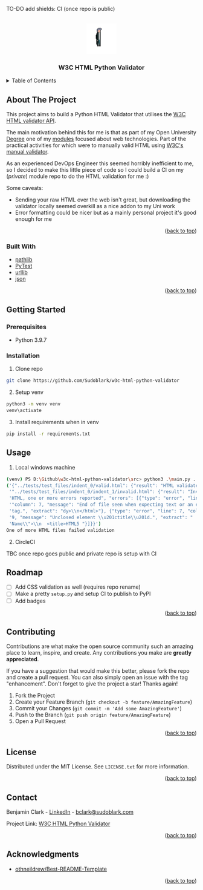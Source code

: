 <div id="top"></div>

<!-- PROJECT SHIELDS -->
TO-DO add shields: 
CI (once repo is public)



<!-- PROJECT LOGO -->
<br />
<div align="center">
  <a href="https://github.com/Sudoblark/w3c-html-python-validator">
    <img src="images/Idle_02.png" alt="Logo" width="80" height="80">
  </a>

  <h3 align="center">W3C HTML Python Validator</h3>
</div>



<!-- TABLE OF CONTENTS -->
<details>
  <summary>Table of Contents</summary>
  <ol>
    <li>
      <a href="#about-the-project">About The Project</a>
      <ul>
        <li><a href="#built-with">Built With</a></li>
      </ul>
    </li>
    <li>
      <a href="#getting-started">Getting Started</a>
      <ul>
        <li><a href="#prerequisites">Prerequisites</a></li>
        <li><a href="#installation">Installation</a></li>
      </ul>
    </li>
    <li><a href="#usage">Usage</a></li>
    <li><a href="#roadmap">Roadmap</a></li>
    <li><a href="#contributing">Contributing</a></li>
    <li><a href="#license">License</a></li>
    <li><a href="#contact">Contact</a></li>
    <li><a href="#acknowledgments">Acknowledgments</a></li>
  </ol>
</details>



<!-- ABOUT THE PROJECT -->
## About The Project

This project aims to build a Python HTML Validator that utilises the [W3C HTML validator API](https://github.com/validator/validator/wiki/Service-%C2%BB-Input-%C2%BB-POST-body).

The main motivation behind this for me is that as part of my Open University [Degree](https://www.open.ac.uk/courses/computing-it/degrees/bsc-computing-it-software-q62-soft) one of my [modules](https://www.open.ac.uk/courses/qualifications/details/tt284?orig=q62-soft&setAcc=true) focused about web technologies. Part of the practical activities for which were to manually valid HTML using [W3C's manual validator](https://validator.w3.org/).

As an experienced DevOps Engineer this seemed horribly inefficient to me, so I decided to make this little piece of code so I could build a CI on my (_private_) module repo to do the HTML validation for me :)

Some caveats:
- Sending your raw HTML over the web isn't great, but downloading the validator locally seemed overkill as a nice addon to my Uni work
- Error formatting could be nicer but as a mainly personal project it's good enough for me

<p align="right">(<a href="#top">back to top</a>)</p>



### Built With

* [pathlib](https://docs.python.org/3/library/pathlib.html)
* [PyTest](https://docs.pytest.org/en/6.2.x/)
* [urllib](https://docs.python.org/3/library/urllib.html)
* [json](https://docs.python.org/3/library/json.html)

<p align="right">(<a href="#top">back to top</a>)</p>



<!-- GETTING STARTED -->
## Getting Started


### Prerequisites

* Python 3.9.7

### Installation
1. Clone repo

  ```sh
  git clone https://github.com/Sudoblark/w3c-html-python-validator
  ```

2. Setup venv

  ```sh
  python3 -m venv venv
  venv\activate
  ```
3. Install requirements when in venv

  ```sh
  pip install -r requirements.txt
  ```

<!-- USAGE EXAMPLES -->
## Usage

1. Local windows machine

  ```sh
  (venv) PS D:\Github\w3c-html-python-validator\src> python3 .\main.py ../tests/test_files
  ('{"../tests/test_files/indent_0/valid.html": {"result": "HTML validate"}, '
   '"../tests/test_files/indent_0/indent_1/invalid.html": {"result": "Invalid '
   'HTML, one or more errors reported", "errors": [{"type": "error", "line": 12, '
   '"column": 7, "message": "End of file seen when expecting text or an end '
   'tag.", "extract": "dy>\\n</html>"}, {"type": "error", "line": 7, "column": '
   '9, "message": "Unclosed element \\u201ctitle\\u201d.", "extract": " '
   'Name\\">\\n  <title>HTML5 "}]}}')
  One of more HTML files failed validation
  ```

2. CircleCI

TBC once repo goes public and private repo is setup with CI


<!-- ROADMAP -->
## Roadmap

- [ ] Add CSS validation as well (requires repo rename)
- [ ] Make a pretty `setup.py` and setup CI to publish to PyPI
- [ ] Add badges

<p align="right">(<a href="#top">back to top</a>)</p>

<!-- CONTRIBUTING -->
## Contributing

Contributions are what make the open source community such an amazing place to learn, inspire, and create. Any contributions you make are **greatly appreciated**.

If you have a suggestion that would make this better, please fork the repo and create a pull request. You can also simply open an issue with the tag "enhancement".
Don't forget to give the project a star! Thanks again!

1. Fork the Project
2. Create your Feature Branch (`git checkout -b feature/AmazingFeature`)
3. Commit your Changes (`git commit -m 'Add some AmazingFeature'`)
4. Push to the Branch (`git push origin feature/AmazingFeature`)
5. Open a Pull Request

<p align="right">(<a href="#top">back to top</a>)</p>


<!-- LICENSE -->
## License

Distributed under the MIT License. See `LICENSE.txt` for more information.

<p align="right">(<a href="#top">back to top</a>)</p>



<!-- CONTACT -->
## Contact

Benjamin Clark - [LinkedIn](https://www.linkedin.com/in/benni/) - bclark@sudoblark.com

Project Link: [W3C HTML Python Validator](https://github.com/Sudoblark/w3c-html-python-validator)

<p align="right">(<a href="#top">back to top</a>)</p>



<!-- ACKNOWLEDGMENTS -->
## Acknowledgments

* [othneildrew/Best-README-Template](https://github.com/othneildrew/Best-README-Template)
<p align="right">(<a href="#top">back to top</a>)</p>

